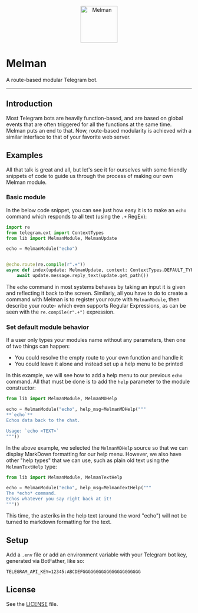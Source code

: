 <!--suppress HtmlDeprecatedAttribute -->
<p align="center">
<img width=100 height=100 src=https://cdn-icons-png.flaticon.com/512/848/848698.png  alt="Melman">
</p>

# Melman
A route-based modular Telegram bot.

---

## Introduction

Most Telegram bots are heavily function-based, and are based on global events
that are often triggered for all the functions at the same time. Melman puts an end to that.
Now, route-based modularity is achieved with a similar interface to that of your favorite
web server.

## Examples

All that talk is great and all, but let's see it for ourselves with some friendly
snippets of code to guide us through the process of making our own Melman module. 

### Basic module

In the below code snippet, you can see just how easy it is to make an `echo` command
which responds to all text (using the `.+` RegEx):

```python
import re
from telegram.ext import ContextTypes
from lib import MelmanModule, MelmanUpdate

echo = MelmanModule("echo")


@echo.route(re.compile(r".+"))
async def index(update: MelmanUpdate, context: ContextTypes.DEFAULT_TYPE) -> None:
    await update.message.reply_text(update.get_path())
```

The `echo` command in most systems behaves by taking an input it is given and reflecting 
it back to the screen. Similarly, all you have to do to create a command with Melman is to
register your route with `MelmanModule`, then describe your route- which even supports 
Regular Expressions, as can be seen with the `re.compile(r".+")` expression.

### Set default module behavior

If a user only types your modules name without any parameters, then one of two things can happen:
- You could resolve the empty route to your own function and handle it
- You could leave it alone and instead set up a help menu to be printed

In this example, we will see how to add a help menu to our previous `echo` command. 
All that must be done is to add the `help` parameter to the module constructor:

```python
from lib import MelmanModule, MelmanMDHelp

echo = MelmanModule("echo", help_msg=MelmanMDHelp("""
**`echo`**
Echos data back to the chat.

Usage: `echo <TEXT>`
"""))
```

In the above example, we selected the `MelmanMDHelp` source so that we can display MarkDown
formatting for our help menu. However, we also have other "help types" that we can use, 
such as plain old text using the `MelmanTextHelp` type:

```python
from lib import MelmanModule, MelmanTextHelp

echo = MelmanModule("echo", help_msg=MelmanTextHelp("""
The *echo* command.
Echos whatever you say right back at it!
"""))
```

This time, the asteriks in the help text (around the word "echo") will not be turned to markdown
formatting for the text.

## Setup
Add a `.env` file or add an environment variable with your Telegram bot key, generated via BotFather, like so:
```.env
TELEGRAM_API_KEY=12345:ABCDEFGGGGGGGGGGGGGGGGGGGGGG
```

## License
See the [LICENSE](LICENSE) file.